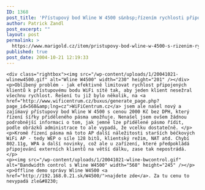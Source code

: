 ```yaml
---
ID: 1368
post_title: 'Přístupový bod Wline W 4500 s&nbsp;řízením rychlosti připojených klientů'
author: Patrick Zandl
post_excerpt: ""
layout: post
permalink: >
  https://www.marigold.cz/item/pristupovy-bod-wline-w-4500-s-rizenim-rychlosti-pripojenych-klientu
published: true
post_date: 2004-10-21 12:19:33
---
```

	<div class="rightbox"><img src="/wp-content/uploads/1/20041021-wlinew4500.gif" alt="Wline W4500" width="230" height="201" /></div>
	<p>Oblíbený problém - jak efektivně limitovat rychlost připojených klientů k přístupovému bodu WiFi sítě tak, aby jeden klient nesežral všechnu rychlost. Řešení tu již bylo několik, na <a href="http://www.wificentrum.cz/buxus/generate_page.php?page_id=568&amp;lng=cz">WiFiCentrum.cz</a> jsem ale našel nový a zajímavý přístupový bod Wline W 4500 s cenou 2000 Kč bez DPH, který řízení šířky přiděleného pásma umožňuje. Nenašel jsem ovšem žádnou podrobnější informaci o tom, jak jemně lze přidělené pásmo řídit, podle obrázků administrace to ale vypadá, že vcelku dostatečně. </p>
	<p>Kromě řízení pásma má toto AP další náležitosti starších béčkových WiFi AP - tedy WEP o síle 128 bitů, klientský režim, NAT atd. Chybí 802.11g, WPA a další novinky, což ale u zařízení, které předpokládá připojování externích klientů na větší dálku, zase tak nepostrádá. </p>
	<p><img src="/wp-content/uploads/1/20041021-wline-bwcontrol.gif" alt="Bandwidth control s Wline W4500" width="568" height="245" /></p>
	<p>Offline demo správy Wline W4500 <a href="http://192.168.0.21.sk/W4500/">najdete zde</a>. Za tu cenu to nevypadá zle&#8230;
</p>